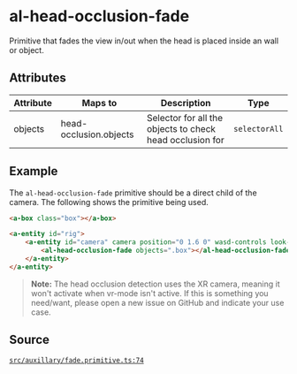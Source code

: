 # al-head-occlusion-fade
Primitive that fades the view in/out when the head is placed inside an wall or object.

## Attributes
| Attribute | Maps to | Description | Type |
|-----------|---------|-------------|------|
| objects | head-occlusion.objects | Selector for all the objects to check head occlusion for | `selectorAll` |



## Example
The `al-head-occlusion-fade` primitive should be a direct child of the camera. The following shows
the primitive being used.
```HTML
<a-box class="box"></a-box>

<a-entity id="rig">
    <a-entity id="camera" camera position="0 1.6 0" wasd-controls look-controls>
        <al-head-occlusion-fade objects=".box"></al-head-occlusion-fade>
    </a-entity>
</a-entity>
```

> **Note:** The head occlusion detection uses the XR camera, meaning it won't activate when vr-mode isn't
> active. If this is something you need/want, please open a new issue on GitHub and indicate your use case.

## Source
[`src/auxillary/fade.primitive.ts:74`](https://github.com/mrxz/aframe-locomotion/blob/7d28051/src/auxillary/fade.primitive.ts#L74)
